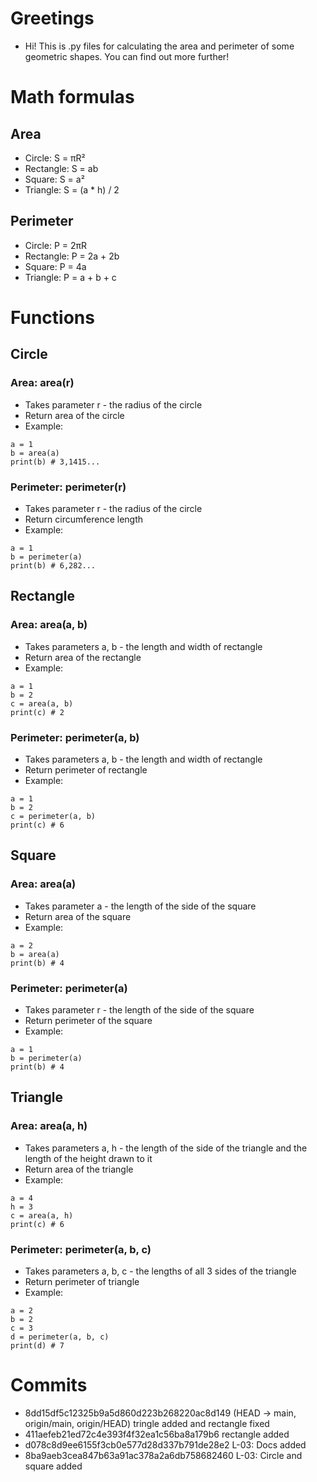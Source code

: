 # Greetings
- Hi! This is .py files for calculating the area and perimeter of some geometric shapes. You can find out more further!

# Math formulas
## Area
- Circle: S = πR²
- Rectangle: S = ab
- Square: S = a²
- Triangle: S = (a * h) / 2

## Perimeter
- Circle: P = 2πR
- Rectangle: P = 2a + 2b
- Square: P = 4a
- Triangle: P = a + b + c

# Functions
## Circle
### Area: area(r)
- Takes parameter r - the radius of the circle
- Return area of the circle
- Example: 
```
a = 1
b = area(a)
print(b) # 3,1415...
```
### Perimeter: perimeter(r)
- Takes parameter r - the radius of the circle
- Return circumference length
- Example:
```
a = 1
b = perimeter(a)
print(b) # 6,282...
```
## Rectangle
### Area: area(a, b)
- Takes parameters a, b - the length and width of rectangle
- Return area of the rectangle
- Example: 
```
a = 1
b = 2
c = area(a, b)
print(c) # 2
```
### Perimeter: perimeter(a, b)
- Takes parameters a, b - the length and width of rectangle
- Return perimeter of rectangle
- Example:
```
a = 1
b = 2
c = perimeter(a, b)
print(c) # 6
```

## Square
### Area: area(a)
- Takes parameter a - the length of the side of the square
- Return area of the square
- Example: 
```
a = 2
b = area(a)
print(b) # 4 
```
### Perimeter: perimeter(a)
- Takes parameter r - the length of the side of the square
- Return perimeter of the square
- Example:
```
a = 1
b = perimeter(a)
print(b) # 4
```

## Triangle
### Area: area(a, h)
- Takes parameters a, h - the length of the side of the triangle and the length of the height drawn to it
- Return area of the triangle
- Example: 
```
a = 4
h = 3
c = area(a, h)
print(c) # 6
```
### Perimeter: perimeter(a, b, c)
- Takes parameters a, b, c - the lengths of all 3 sides of the triangle
- Return perimeter of triangle
- Example:
```
a = 2
b = 2
c = 3
d = perimeter(a, b, c)
print(d) # 7
```

# Commits
- 8dd15df5c12325b9a5d860d223b268220ac8d149 (HEAD -> main, origin/main, origin/HEAD) tringle added and rectangle fixed
- 411aefeb21ed72c4e393f4f32ea1c56ba8a179b6 rectangle added
- d078c8d9ee6155f3cb0e577d28d337b791de28e2 L-03: Docs added
- 8ba9aeb3cea847b63a91ac378a2a6db758682460 L-03: Circle and square added

